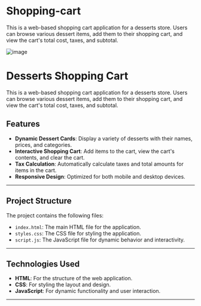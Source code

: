 # Shopping-cart
This is a web-based shopping cart application for a desserts store. Users can browse various dessert items, add them to their shopping cart, and view the cart's total cost, taxes, and subtotal. 

![image](https://github.com/user-attachments/assets/bff95c3f-2001-4022-9a0c-9eed17ba26dd)


# Desserts Shopping Cart

This is a web-based shopping cart application for a desserts store. Users can browse various dessert items, add them to their shopping cart, and view the cart's total cost, taxes, and subtotal. 

## Features
- **Dynamic Dessert Cards**: Display a variety of desserts with their names, prices, and categories.
- **Interactive Shopping Cart**: Add items to the cart, view the cart's contents, and clear the cart.
- **Tax Calculation**: Automatically calculate taxes and total amounts for items in the cart.
- **Responsive Design**: Optimized for both mobile and desktop devices.

---

## Project Structure
The project contains the following files:

- `index.html`: The main HTML file for the application.
- `styles.css`: The CSS file for styling the application.
- `script.js`: The JavaScript file for dynamic behavior and interactivity.

---

## Technologies Used
- **HTML**: For the structure of the web application.
- **CSS**: For styling the layout and design.
- **JavaScript**: For dynamic functionality and user interaction.

---


